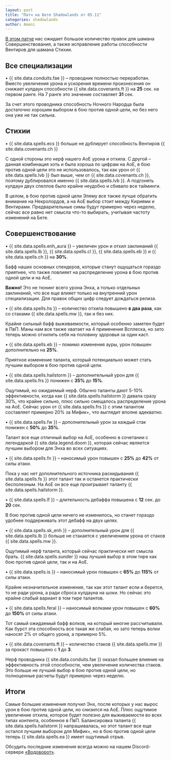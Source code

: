 ```yaml
---    
layout: post    
title: "Патч на Бете Shadowlands от 05.11"    
categories: shadowlands  
author: Amani
---    
```

[В этом патче](https://www.wowhead.com/news=318940) нас ожидает большое количество правок для шамана Совершенствования, а также исправление работы способности Вентиров для шамана Стихии.

## Все специализации

• {{ site.data.conduits.fae }} – проводник полностью переработан. Вместо увеличения урона и ускорения времени произнесения он снижает кулдаун способности {{ site.data.covenants.ft }} на **25** сек. на первом ранге. На 7 ранге это значение составляет **31** сек.

За счет этого проводника способность Ночного Народца была достаточно хорошим выбором в бою против одной цели, но без него она уже не так сильна.  

## Стихии

• {{ site.data.spells.ecs }} больше не дублирует способность Вентиров {{ site.data.covenants.ch }}

С одной стороны это нерф нашего АоЕ урона и отхила. С другой – данная комбинация хоть и была хороша по цифрам на АоЕ, в бою против одной цели это не использовалось, так как урон от {{ site.data.spells.lvb }} был выше, чем от {{ site.data.covenants.ch }}, поэтому дублировался именно {{ site.data.spells.lvb }}. А подгонять кулдаун двух спеллов было крайне неудобно и сбивало все тайминги.

В целом, в бою против одной цели Элему все также лучше обратить внимание на Некролордов, а на АоЕ выбор стоит между Кириями и Вентирами. Предварительные симы будут примерно через неделю, сейчас все равно нет смысла что-то выбирать, учитывая частоту изменений на Бете.

<!--more-->

## Совершенствование

• {{ site.data.spells.enh_aura }} – увеличен урон и отхил заклинаний {{ site.data.spells.lb }}, {{ site.data.spells.cl }}, {{ site.data.spells.eb }} и {{ site.data.spells.ch }} на **30%**.

Бафф наших основных спендеров, которые станут ощущаться гораздо приятнее, что также повлияет на распределение урона в бою против одной цели и на АоЕ.

**Важно!** Это не тюнинг всего урона Энха, а только отдельных заклинаний, что все еще влияет только на внутренний урон специализации. Для правок общих цифр следует дождаться релиза.

• {{ site.data.spells.hs }} – количество отхила повышено **в два раза**, как со стаками {{ site.data.spells.mw }}, так и без них.

Крайне сильный бафф выживаемости, который особенно заметен будет в ПвП. Маны нам все также хватает на 4 применения Всплеска, но зато теперь можно отхилить себя на половину здоровья за один каст.

• {{ site.data.spells.eb }} – помимо изменения ауры, урон повышен дополнительно на **25%**.

Приятное изменение таланта, который потенциально может стать лучшим выбором в бою против одной цели.

• {{ site.data.spells.hailstorm }} – дополнительный урон для {{ site.data.spells.frs }} понижен с **35%** до **15%**.

Ощутимый, но ожидаемый нерф. Обычно таланты дают 5-10% эффективности, когда как {{ site.data.spells.hailstorm }} давала сразу 30%, что крайне сильно, плюс сильно смещалось распределение урона на АоЕ. Сейчас урон от {{ site.data.spells.frs }} с этим талантом составляет примерно 20% за Мифик+, что выглядит вполне адекватно.

• {{ site.data.spells.fw }} – дополнительный урон за каждый стак понижен с **50%** до **35%**.

Талант все еще отличный выбор на АоЕ, особенно в сочетании с легендаркой {{ site.data.legend.doom }}, которая сейчас является лучшим выбором для Энха во всех ситуациях.

• {{ site.data.spells.fn }} – наносимый урон повышен с **25%** до **42%** от силы атаки.

Пока у нас нет дополнительного источника раскидывания {{ site.data.spells.fs }} этот талант так и останется практически бесполезным. На АоЕ он все еще проигрывает таланту {{ site.data.spells.hailstorm }}.
 
• {{ site.data.spells.lf }} – длительность дебаффа повышена с **12** сек. до **20** сек.

В бою против одной цели ничего не изменилось, но станет гораздо удобнее поддерживать этот дебафф на двух целях.

• {{ site.data.spells.sk_enh }} – дополнительный урон для {{ site.data.spells.lb }} больше не стакается с увеличением урона от стаков {{ site.data.spells.mw }}.

Ощутимый нерф таланта, который сейчас практически нет смысла брать. {{ site.data.spells.sunder }} наш лучший выбор в этом тире как бою против одной цели, так и на АоЕ.

• {{ site.data.spells.is }} – наносимый урон повышен с **65%** до **115%** от силы атаки.

Крайне незначительное изменение, так как этот талант если и берется, то не ради урона, а ради сброса кулдауна на шоки. Но сейчас это крайне слабый вариант в том тире талантов.

• {{ site.data.spells.feral }} – наносимый волками урон повышен c **60%** до **150%** от силы атаки.

Тот самый ожидаемый бафф волков, на который многие рассчитывали. Как бурст эта способность все такая же слабая, но зато теперь волки наносят 2% от общего урона, а примерно 5%.

• {{ site.data.covenants.ft }} – количество стаков {{ site.data.spells.mw }} за прокаст повышено с **1** до **3**.

Нерф проводника {{ site.data.conduits.fae }} оказал большее влияние на эффективность этой способности, чем увеличение количества стаков. Это больше не лучший выбор в бою против одной цели, но полноценные расчеты будут примерно через неделю.


## Итоги

Самые большие изменения получил Энх, после которых у нас вырос урон в бою против одной цели, но снизился на АоЕ. Плюс ощутимое увеличение отхила, которое будет полезно для выживаемости во всех типах контента, особенное в ПвП. Балансировка таланта {{ site.data.spells.hailstorm }} напрашивалась, но этот талант все еще остался лучшим выбором для Мифик+, но в бою против одной цели теперь {{ site.data.spells.ea }} имеет ощутимый отрыв.

Обсудить последние изменения всегда можно на нашем Discord-сервере [«Водоворот»](https://discordapp.com/invite/zTQhBn8).
